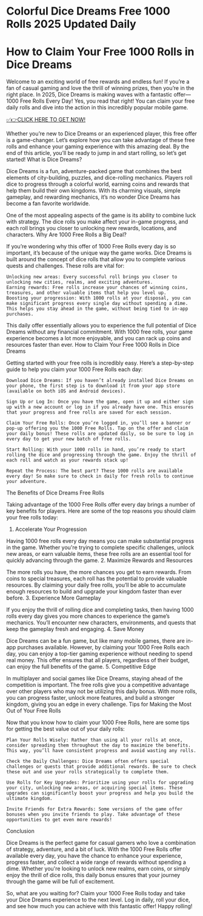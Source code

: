 # Colorful Dice Dreams Free 1000 Rolls 2025 Updated Daily

# How to Claim Your Free 1000 Rolls in Dice Dreams

Welcome to an exciting world of free rewards and endless fun! If you’re a fan of casual gaming and love the thrill of winning prizes, then you’re in the right place. In 2025, Dice Dreams is making waves with a fantastic offer—1000 Free Rolls Every Day! Yes, you read that right! You can claim your free daily rolls and dive into the action in this incredibly popular mobile game.

[✅👉CLICK HERE TO GET NOW!
](https://appbitly.com/dicedreams)

Whether you’re new to Dice Dreams or an experienced player, this free offer is a game-changer. Let’s explore how you can take advantage of these free rolls and enhance your gaming experience with this amazing deal. By the end of this article, you’ll be ready to jump in and start rolling, so let’s get started!
What is Dice Dreams?

Dice Dreams is a fun, adventure-packed game that combines the best elements of city-building, puzzles, and dice-rolling mechanics. Players roll dice to progress through a colorful world, earning coins and rewards that help them build their own kingdoms. With its charming visuals, simple gameplay, and rewarding mechanics, it’s no wonder Dice Dreams has become a fan favorite worldwide.

One of the most appealing aspects of the game is its ability to combine luck with strategy. The dice rolls you make affect your in-game progress, and each roll brings you closer to unlocking new rewards, locations, and characters.
Why Are 1000 Free Rolls a Big Deal?

If you’re wondering why this offer of 1000 Free Rolls every day is so important, it’s because of the unique way the game works. Dice Dreams is built around the concept of dice rolls that allow you to complete various quests and challenges. These rolls are vital for:

    Unlocking new areas: Every successful roll brings you closer to unlocking new cities, realms, and exciting adventures.
    Earning rewards: Free rolls increase your chances of winning coins, treasures, and other valuable items that help you level up.
    Boosting your progression: With 1000 rolls at your disposal, you can make significant progress every single day without spending a dime. This helps you stay ahead in the game, without being tied to in-app purchases.

This daily offer essentially allows you to experience the full potential of Dice Dreams without any financial commitment. With 1000 free rolls, your game experience becomes a lot more enjoyable, and you can rack up coins and resources faster than ever.
How to Claim Your Free 1000 Rolls in Dice Dreams

Getting started with your free rolls is incredibly easy. Here’s a step-by-step guide to help you claim your 1000 Free Rolls each day:

    Download Dice Dreams: If you haven’t already installed Dice Dreams on your phone, the first step is to download it from your app store (available on both iOS and Android devices).

    Sign Up or Log In: Once you have the game, open it up and either sign up with a new account or log in if you already have one. This ensures that your progress and free rolls are saved for each session.

    Claim Your Free Rolls: Once you’re logged in, you’ll see a banner or pop-up offering you the 1000 Free Rolls. Tap on the offer and claim your daily bonus! These rolls are updated daily, so be sure to log in every day to get your new batch of free rolls.

    Start Rolling: With your 1000 rolls in hand, you’re ready to start rolling the dice and progressing through the game. Enjoy the thrill of each roll and watch as your rewards stack up!

    Repeat the Process: The best part? These 1000 rolls are available every day! So make sure to check in daily for fresh rolls to continue your adventure.

The Benefits of Dice Dreams Free Rolls

Taking advantage of the 1000 Free Rolls offer every day brings a number of key benefits for players. Here are some of the top reasons you should claim your free rolls today:
1. Accelerate Your Progression

Having 1000 free rolls every day means you can make substantial progress in the game. Whether you're trying to complete specific challenges, unlock new areas, or earn valuable items, these free rolls are an essential tool for quickly advancing through the game.
2. Maximize Rewards and Resources

The more rolls you have, the more chances you get to earn rewards. From coins to special treasures, each roll has the potential to provide valuable resources. By claiming your daily free rolls, you’ll be able to accumulate enough resources to build and upgrade your kingdom faster than ever before.
3. Experience More Gameplay

If you enjoy the thrill of rolling dice and completing tasks, then having 1000 rolls every day gives you more chances to experience the game’s mechanics. You’ll encounter new characters, environments, and quests that keep the gameplay fresh and engaging.
4. Save Money

Dice Dreams can be a fun game, but like many mobile games, there are in-app purchases available. However, by claiming your 1000 Free Rolls each day, you can enjoy a top-tier gaming experience without needing to spend real money. This offer ensures that all players, regardless of their budget, can enjoy the full benefits of the game.
5. Competitive Edge

In multiplayer and social games like Dice Dreams, staying ahead of the competition is important. The free rolls give you a competitive advantage over other players who may not be utilizing this daily bonus. With more rolls, you can progress faster, unlock more features, and build a stronger kingdom, giving you an edge in every challenge.
Tips for Making the Most Out of Your Free Rolls

Now that you know how to claim your 1000 Free Rolls, here are some tips for getting the best value out of your daily rolls:

    Plan Your Rolls Wisely: Rather than using all your rolls at once, consider spreading them throughout the day to maximize the benefits. This way, you’ll have consistent progress and avoid wasting any rolls.

    Check the Daily Challenges: Dice Dreams often offers special challenges or quests that provide additional rewards. Be sure to check these out and use your rolls strategically to complete them.

    Use Rolls for Key Upgrades: Prioritize using your rolls for upgrading your city, unlocking new areas, or acquiring special items. These upgrades can significantly boost your progress and help you build the ultimate kingdom.

    Invite Friends for Extra Rewards: Some versions of the game offer bonuses when you invite friends to play. Take advantage of these opportunities to get even more rewards!

Conclusion

Dice Dreams is the perfect game for casual gamers who love a combination of strategy, adventure, and a bit of luck. With the 1000 Free Rolls offer available every day, you have the chance to enhance your experience, progress faster, and collect a wide range of rewards without spending a dime. Whether you're looking to unlock new realms, earn coins, or simply enjoy the thrill of dice rolls, this daily bonus ensures that your journey through the game will be full of excitement.

So, what are you waiting for? Claim your 1000 Free Rolls today and take your Dice Dreams experience to the next level. Log in daily, roll your dice, and see how much you can achieve with this fantastic offer! Happy rolling!

